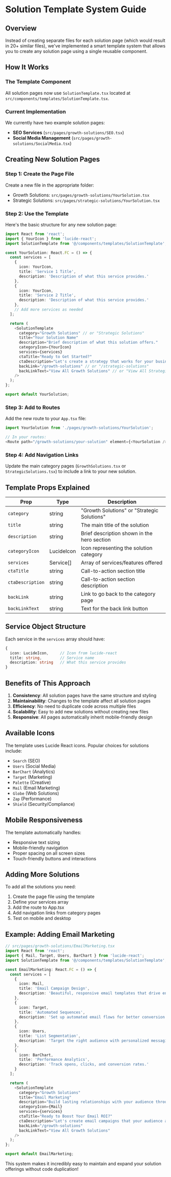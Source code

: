 
# Solution Template System Guide

## Overview

Instead of creating separate files for each solution page (which would result in 20+ similar files), we've implemented a smart template system that allows you to create any solution page using a single reusable component.

## How It Works

### The Template Component
All solution pages now use `SolutionTemplate.tsx` located at `src/components/templates/SolutionTemplate.tsx`.

### Current Implementation
We currently have two example solution pages:
- **SEO Services** (`src/pages/growth-solutions/SEO.tsx`)
- **Social Media Management** (`src/pages/growth-solutions/SocialMedia.tsx`)

## Creating New Solution Pages

### Step 1: Create the Page File
Create a new file in the appropriate folder:
- Growth Solutions: `src/pages/growth-solutions/YourSolution.tsx`
- Strategic Solutions: `src/pages/strategic-solutions/YourSolution.tsx`

### Step 2: Use the Template
Here's the basic structure for any new solution page:

```typescript
import React from 'react';
import { YourIcon } from 'lucide-react';
import SolutionTemplate from '@/components/templates/SolutionTemplate';

const YourSolution: React.FC = () => {
  const services = [
    {
      icon: YourIcon,
      title: 'Service 1 Title',
      description: 'Description of what this service provides.'
    },
    {
      icon: YourIcon,
      title: 'Service 2 Title',
      description: 'Description of what this service provides.'
    },
    // Add more services as needed
  ];

  return (
    <SolutionTemplate
      category="Growth Solutions" // or "Strategic Solutions"
      title="Your Solution Name"
      description="Brief description of what this solution offers."
      categoryIcon={YourIcon}
      services={services}
      ctaTitle="Ready to Get Started?"
      ctaDescription="Let's create a strategy that works for your business."
      backLink="/growth-solutions" // or "/strategic-solutions"
      backLinkText="View All Growth Solutions" // or "View All Strategic Solutions"
    />
  );
};

export default YourSolution;
```

### Step 3: Add to Routes
Add the new route to your `App.tsx` file:

```typescript
import YourSolution from './pages/growth-solutions/YourSolution';

// In your routes:
<Route path="/growth-solutions/your-solution" element={<YourSolution />} />
```

### Step 4: Add Navigation Links
Update the main category pages (`GrowthSolutions.tsx` or `StrategicSolutions.tsx`) to include a link to your new solution.

## Template Props Explained

| Prop | Type | Description |
|------|------|-------------|
| `category` | string | "Growth Solutions" or "Strategic Solutions" |
| `title` | string | The main title of the solution |
| `description` | string | Brief description shown in the hero section |
| `categoryIcon` | LucideIcon | Icon representing the solution category |
| `services` | Service[] | Array of services/features offered |
| `ctaTitle` | string | Call-to-action section title |
| `ctaDescription` | string | Call-to-action section description |
| `backLink` | string | Link to go back to the category page |
| `backLinkText` | string | Text for the back link button |

## Service Object Structure

Each service in the `services` array should have:

```typescript
{
  icon: LucideIcon,     // Icon from lucide-react
  title: string,        // Service name
  description: string   // What this service provides
}
```

## Benefits of This Approach

1. **Consistency**: All solution pages have the same structure and styling
2. **Maintainability**: Changes to the template affect all solution pages
3. **Efficiency**: No need to duplicate code across multiple files
4. **Scalability**: Easy to add new solutions without creating new files
5. **Responsive**: All pages automatically inherit mobile-friendly design

## Available Icons

The template uses Lucide React icons. Popular choices for solutions include:
- `Search` (SEO)
- `Users` (Social Media)
- `BarChart` (Analytics)
- `Target` (Marketing)
- `Palette` (Creative)
- `Mail` (Email Marketing)
- `Globe` (Web Solutions)
- `Zap` (Performance)
- `Shield` (Security/Compliance)

## Mobile Responsiveness

The template automatically handles:
- Responsive text sizing
- Mobile-friendly navigation
- Proper spacing on all screen sizes
- Touch-friendly buttons and interactions

## Adding More Solutions

To add all the solutions you need:

1. Create the page file using the template
2. Define your services array
3. Add the route to App.tsx
4. Add navigation links from category pages
5. Test on mobile and desktop

## Example: Adding Email Marketing

```typescript
// src/pages/growth-solutions/EmailMarketing.tsx
import React from 'react';
import { Mail, Target, Users, BarChart } from 'lucide-react';
import SolutionTemplate from '@/components/templates/SolutionTemplate';

const EmailMarketing: React.FC = () => {
  const services = [
    {
      icon: Mail,
      title: 'Email Campaign Design',
      description: 'Beautiful, responsive email templates that drive engagement.'
    },
    {
      icon: Target,
      title: 'Automated Sequences',
      description: 'Set up automated email flows for better conversion.'
    },
    {
      icon: Users,
      title: 'List Segmentation',
      description: 'Target the right audience with personalized messaging.'
    },
    {
      icon: BarChart,
      title: 'Performance Analytics',
      description: 'Track opens, clicks, and conversion rates.'
    }
  ];

  return (
    <SolutionTemplate
      category="Growth Solutions"
      title="Email Marketing"
      description="Build lasting relationships with your audience through strategic email marketing campaigns."
      categoryIcon={Mail}
      services={services}
      ctaTitle="Ready to Boost Your Email ROI?"
      ctaDescription="Let's create email campaigns that your audience actually wants to read."
      backLink="/growth-solutions"
      backLinkText="View All Growth Solutions"
    />
  );
};

export default EmailMarketing;
```

This system makes it incredibly easy to maintain and expand your solution offerings without code duplication!
